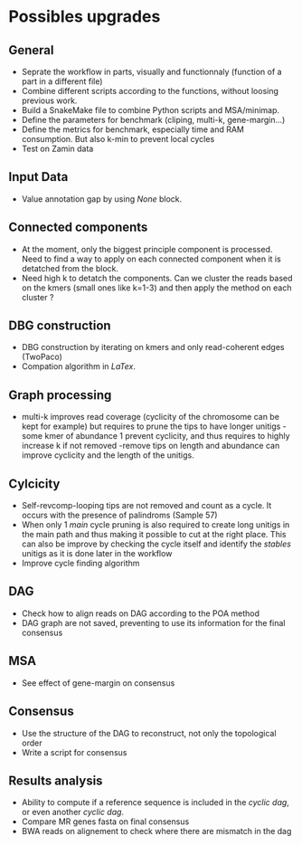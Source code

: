 # Possibles upgrades

## General

- Seprate the workflow in parts, visually and functionnaly (function of a part in a different file)
- Combine different scripts according to the functions, without loosing previous work.
- Build a SnakeMake file to combine Python scripts and MSA/minimap.
- Define the parameters for benchmark (cliping, multi-k, gene-margin...)
- Define the metrics for benchmark, especially time and RAM consumption. But also k-min to prevent local cycles
- Test on Zamin data

## Input Data

- Value annotation gap by using *None* block.

## Connected components

- At the moment, only the biggest principle component is processed. Need to find a way to apply on each connected component when it is detatched from the block.
- Need high k to detatch the components. Can we cluster the reads based on the kmers (small ones like k=1-3) and then apply the method on each cluster ?

## DBG construction
- DBG construction by iterating on kmers and only read-coherent edges (TwoPaco)
- Compation algorithm in *LaTex*.

## Graph processing

- multi-k improves read coverage (cyclicity of the chromosome can be kept for example) but requires to prune the tips to have longer unitigs
-some kmer of abundance 1 prevent cyclicity, and thus requires to highly increase k if not removed
-remove tips on length and abundance can improve cyclicity and the length of the unitigs.

## Cylcicity
- Self-revcomp-looping tips are not removed and count as a cycle. It occurs with the presence of palindroms (Sample 57) 
- When only 1 *main* cycle pruning is also required to create long unitigs in the main path and thus making it possible to cut at the right place. This can also be improve by checking the cycle itself and identify the *stables* unitigs as it is done later in the workflow
- Improve cycle finding algorithm

## DAG

- Check how to align reads on DAG according to the POA method
- DAG graph are not saved, preventing to use its information for the final consensus

## MSA

- See effect of gene-margin on consensus

## Consensus

- Use the structure of the DAG to reconstruct, not only the topological order
- Write a script for consensus


## Results analysis

- Ability to compute if a reference sequence is included in the *cyclic dag*, or even another *cyclic dag*.
- Compare MR genes fasta on final consensus
- BWA reads on alignement to check where there are mismatch in the dag




